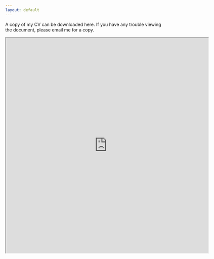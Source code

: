 ```yaml
---
layout: default
---
```




A copy of my CV can be downloaded here. If you have any trouble viewing the document, please email me for a copy. 
 
<iframe src="https://drive.google.com/file/d/1FTATquhbIt-7uDxnt-rnQRIbbtA515CV/preview" width="640" height="680"></iframe>
